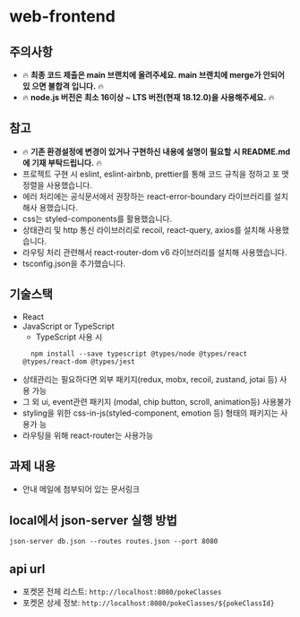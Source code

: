 # web-frontend

## 주의사항

- 🔥 **최종 코드 제출은 main 브랜치에 올려주세요. main 브랜치에 merge가 안되어있
  으면 불합격 입니다.** 🔥
- 🔥 **node.js 버전은 최소 16이상 ~ LTS 버전(현재 18.12.0)을 사용해주세요.** 🔥

## 참고

- 🔥 **기존 환경설정에 변경이 있거나 구현하신 내용에 설명이 필요할 시 README.md
  에 기재 부탁드립니다.** 🔥
- 프로젝트 구현 시 eslint, eslint-airbnb, prettier를 통해 코드 규칙을 정하고 포
  맷 정렬을 사용했습니다.
- 에러 처리에는 공식문서에서 권장하는 react-error-boundary 라이브러리를 설치해사
  용했습니다.
- css는 styled-components를 활용했습니다.
- 상태관리 및 http 통신 라이브러리로 recoil, react-query, axios를 설치해 사용했
  습니다.
- 라우팅 처리 관련해서 react-router-dom v6 라이브러리를 설치해 사용했습니다.
- tsconfig.json을 추가했습니다.

## 기술스택

- React
- JavaScript or TypeScript
  - TypeScript 사용 시
  ```
    npm install --save typescript @types/node @types/react @types/react-dom @types/jest
  ```
- 상태관리는 필요하다면 외부 패키지(redux, mobx, recoil, zustand, jotai 등) 사용
  가능
- 그 외 ui, event관련 패키지 (modal, chip button, scroll, animation등) 사용불가
- styling을 위한 css-in-js(styled-component, emotion 등) 형태의 패키지는 사용가
  능
- 라우팅을 위해 react-router는 사용가능

## 과제 내용

- 안내 메일에 첨부되어 있는 문서링크

## local에서 json-server 실행 방법

```
json-server db.json --routes routes.json --port 8080
```

## api url

- 포켓몬 전체 리스트: `http://localhost:8080/pokeClasses`
- 포켓몬 상세 정보: `http://localhost:8080/pokeClasses/${pokeClassId}`
